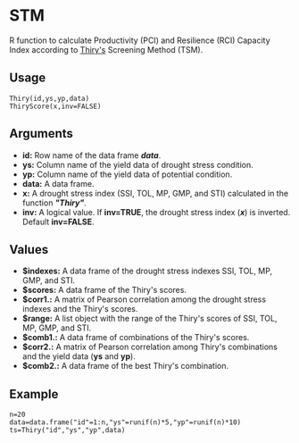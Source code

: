 STM
=====

R function to calculate Productivity (PCI) and Resilience (RCI) Capacity Index according to [Thiry's](https://doi.org/10.1093/jxb/erw330) Screening Method (TSM).

Usage
-----
```{r eval=F}
Thiry(id,ys,yp,data)
ThiryScore(x,inv=FALSE)
```
Arguments
-----
- **id:** Row name of the data frame __*data*__.
- **ys:** Column name of the yield data of drought stress condition. 
- **yp:** Column name of the yield data of potential condition.
- **data:** A data frame.
- **x:** A drought stress index (SSI, TOL, MP, GMP, and STI) calculated in the function __*"Thiry"*__.
- **inv:** A logical value. If __inv=TRUE__, the drought stress index (__*x*__) is inverted. Default __inv=FALSE__.

Values
-----
- **$indexes:** A data frame of the drought stress indexes SSI, TOL, MP, GMP, and STI.
- **$scores:** A data frame of the Thiry's scores.
- **$corr1.:**  A matrix of Pearson correlation among the drought stress indexes and the Thiry's scores.
- **$range:** A list object with the range of the Thiry's scores of SSI, TOL, MP, GMP, and STI. 
- **$comb1.:** A data frame of combinations of the Thiry's scores.  
- **$corr2.:** A matrix of Pearson correlation among Thiry's combinations and the yield data (**ys** and **yp**).
- **$comb2.:** A data frame of the best Thiry's combination.

Example
-----
```{r eval=F}
n=20
data=data.frame("id"=1:n,"ys"=runif(n)*5,"yp"=runif(n)*10)
ts=Thiry("id","ys","yp",data)
```
